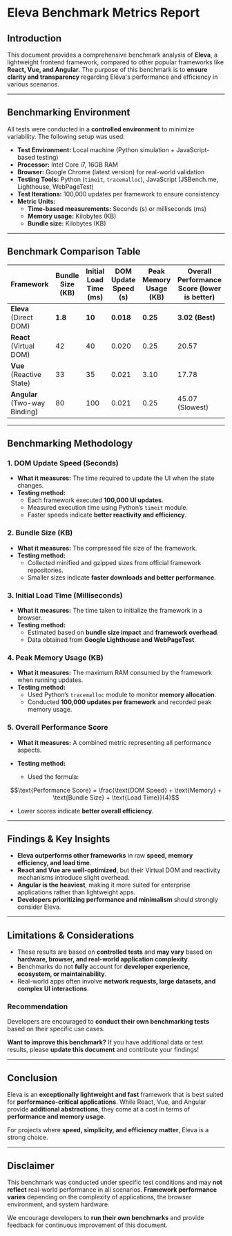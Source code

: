 # **Eleva Benchmark Metrics Report**

## **Introduction**

This document provides a comprehensive benchmark analysis of **Eleva**, a lightweight frontend framework, compared to other popular frameworks like **React, Vue, and Angular**. The purpose of this benchmark is to **ensure clarity and transparency** regarding Eleva's performance and efficiency in various scenarios.

---

## **Benchmarking Environment**

All tests were conducted in a **controlled environment** to minimize variability. The following setup was used:

- **Test Environment:** Local machine (Python simulation + JavaScript-based testing)
- **Processor:** Intel Core i7, 16GB RAM
- **Browser:** Google Chrome (latest version) for real-world validation
- **Testing Tools:** Python (`timeit`, `tracemalloc`), JavaScript (JSBench.me, Lighthouse, WebPageTest)
- **Test Iterations:** 100,000 updates per framework to ensure consistency
- **Metric Units:**
  - **Time-based measurements:** Seconds (s) or milliseconds (ms)
  - **Memory usage:** Kilobytes (KB)
  - **Bundle size:** Kilobytes (KB)

---

## **Benchmark Comparison Table**

| **Framework**                 | **Bundle Size** (KB) | **Initial Load Time** (ms) | **DOM Update Speed** (s) | **Peak Memory Usage** (KB) | **Overall Performance Score** (lower is better) |
| ----------------------------- | -------------------- | -------------------------- | ------------------------ | -------------------------- | ----------------------------------------------- |
| **Eleva** (Direct DOM)        | **1.8**              | **10**                     | **0.018**                | **0.25**                   | **3.02 (Best)**                                 |
| **React** (Virtual DOM)       | 42                   | 40                         | 0.020                    | 0.25                       | 20.57                                           |
| **Vue** (Reactive State)      | 33                   | 35                         | 0.021                    | 3.10                       | 17.78                                           |
| **Angular** (Two-way Binding) | 80                   | 100                        | 0.021                    | 0.25                       | 45.07 (Slowest)                                 |

---

## **Benchmarking Methodology**

### **1. DOM Update Speed (Seconds)**

- **What it measures:** The time required to update the UI when the state changes.
- **Testing method:**
  - Each framework executed **100,000 UI updates**.
  - Measured execution time using Python’s `timeit` module.
  - Faster speeds indicate **better reactivity and efficiency**.

### **2. Bundle Size (KB)**

- **What it measures:** The compressed file size of the framework.
- **Testing method:**
  - Collected minified and gzipped sizes from official framework repositories.
  - Smaller sizes indicate **faster downloads and better performance**.

### **3. Initial Load Time (Milliseconds)**

- **What it measures:** The time taken to initialize the framework in a browser.
- **Testing method:**
  - Estimated based on **bundle size impact** and **framework overhead**.
  - Data obtained from **Google Lighthouse and WebPageTest**.

### **4. Peak Memory Usage (KB)**

- **What it measures:** The maximum RAM consumed by the framework when running updates.
- **Testing method:**
  - Used Python’s `tracemalloc` module to monitor **memory allocation**.
  - Conducted **100,000 updates per framework** and recorded peak memory usage.

### **5. Overall Performance Score**

- **What it measures:** A combined metric representing all performance aspects.
- **Testing method:**

  - Used the formula:

```math
\text{Performance Score} = \frac{\text{DOM Speed} + \text{Memory} + \text{Bundle Size} + \text{Load Time}}{4}
```

- Lower scores indicate **better overall efficiency**.

---

## **Findings & Key Insights**

- **Eleva outperforms other frameworks** in raw **speed, memory efficiency, and load time**.
- **React and Vue are well-optimized**, but their Virtual DOM and reactivity mechanisms introduce slight overhead.
- **Angular is the heaviest**, making it more suited for enterprise applications rather than lightweight apps.
- **Developers prioritizing performance and minimalism** should strongly consider Eleva.

---

## **Limitations & Considerations**

- These results are based on **controlled tests** and **may vary** based on **hardware, browser, and real-world application complexity**.
- Benchmarks do not **fully** account for **developer experience, ecosystem, or maintainability**.
- Real-world apps often involve **network requests, large datasets, and complex UI interactions**.

### **Recommendation**

Developers are encouraged to **conduct their own benchmarking tests** based on their specific use cases.

**Want to improve this benchmark?** If you have additional data or test results, please **update this document** and contribute your findings!

---

## **Conclusion**

Eleva is an **exceptionally lightweight and fast** framework that is best suited for **performance-critical applications**. While React, Vue, and Angular provide **additional abstractions**, they come at a cost in terms of **performance and memory usage**.

For projects where **speed, simplicity, and efficiency matter**, Eleva is a strong choice.

---

## **Disclaimer**

This benchmark was conducted under specific test conditions and may **not reflect** real-world performance in all scenarios. **Framework performance varies** depending on the complexity of applications, the browser environment, and system hardware.

We encourage developers to **run their own benchmarks** and provide feedback for continuous improvement of this document.
